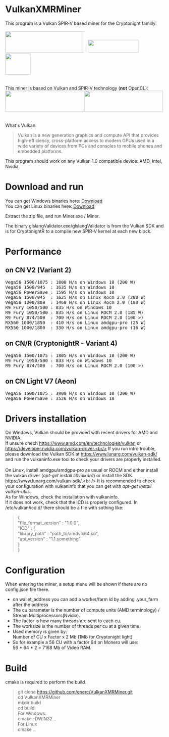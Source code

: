 # VulkanXMRMiner

This program is a Vulkan SPIR-V based miner for the Cryptonight familly:<br/><br/>
<img src="https://monero.org/wp-content/uploads/2015/03/logo-big.jpg" height="67" width="250" >&nbsp;&nbsp;&nbsp;<img src="http://wownero.org/images/wow.png" height="40" width="160" >&nbsp;&nbsp;&nbsp;<img src="https://www.aeon.cash/branding/aeon_logo_32x32.png" height="67" width="80" >
<br/><br/><br/>
This miner is based on Vulkan and SPIR-V technology (<b>not</b> OpenCL):<br/>
<img src="https://www.khronos.org/assets/uploads/apis/vulkan2.svg" height="67" width="250" ><img src="https://www.khronos.org/assets/uploads/ceimg/made/assets/uploads/apis/SPIR_100px_June16_150_75.png" height="67" width="250" >
<br/><br/><br/>
What's Vulkan:<br/>
>Vulkan is a new generation graphics and compute API that provides high-efficiency, cross-platform access to modern GPUs used in a wide variety of devices from PCs and consoles to mobile phones and embedded platforms.

This program should work on any Vulkan 1.0 compatible device: AMD, Intel, Nvidia.

# Download and run
You can get Windows binaries here:  <a href="https://github.com/enerc">Download</a> <br />
You can get Linux binaries here:  <a href="https://github.com/enerc">Download</a> <br />

Extract the zip file, and run Miner.exe / Miner.<br/>

The binary glslangValidator.exe/glslangValidator is from the Vulkan SDK and is for CryptonightR to a compile new SPIR-V kernel at each new block.

# Performance
## on CN V2 (Variant 2)
<span style="font-family: monospace;">
Vega56 1500/1075&nbsp;: 1800 H/s on Windows 10 (200 W)<br />
Vega56 1500/945&nbsp;&nbsp;: 1635 H/s on Windows 10<br />
Vega56 PowerSave&nbsp;: 1595 H/s on Windows 10<br />
Vega56 1500/945&nbsp;&nbsp;: 1625 H/s on Linux Rocm 2.0 (200 W)<br />
Vega56 1200/800&nbsp;&nbsp;: 1460 H/s on Linux Rocm 2.0 (100 W)<br />
R9 Fury 1050/500&nbsp;: 835 H/s on Windows 10<br />
R9 Fury 1050/500&nbsp;: 835 H/s on Linux ROCM 2.0 (185 W)<br />
R9 Fury 874/500&nbsp;&nbsp;: 700 H/s on Linux ROCM 2.0 (100 >)<br/>
RX560 1000/1850&nbsp;&nbsp;: 410 H/s on Linux amdgpu-pro (25 W)<br />
RX550 1000/1800&nbsp;&nbsp;: 330 H/s on Linux amdgpu-pro (16 W)<br />
</span>

## on CN/R (CryptonightR - Variant 4)
<span style="font-family: monospace;">
Vega56 1500/1075&nbsp;: 1805 H/s on Windows 10 (200 W)<br />
R9 Fury 1050/500&nbsp;: 833 H/s on Windows 10<br />
R9 Fury 874/500&nbsp;&nbsp;: 700 H/s on Linux ROCM 2.0 (100 >)<br/>
</span>

## on CN Light V7 (Aeon)
<span style="font-family: monospace;">
Vega56 1500/1075&nbsp;: 3900 H/s on Windows 10 (200 W)<br />
Vega56 PowerSave&nbsp;: 3526 H/s on Windows 10<br />
</span>

# Drivers installation
On Windows, Vulkan should be provided with recent drivers for AMD and NVIDIA.<br/>
If unsure chech https://www.amd.com/en/technologies/vulkan or https://developer.nvidia.com/vulkan-driver.<br/>
If you run intro trouble, please download the Vulkan SDK at https://www.lunarg.com/vulkan-sdk/ and run the vulkaninfo.exe tool to check your drivers are properly installed.
<br/><br/>
On Linux, install amdgpu/amdgpu-pro as usual or ROCM and either install the vulkan driver (<i>apt-get install libvulkan1</i>) or install the SDK https://www.lunarg.com/vulkan-sdk/.<br />
It is recommended to check your configuration with vulkaninfo that you can get with <i>apt-get install vulkan-utils</i>.
<br/>
As for Windows, check the installation with vulkaninfo.<br/>
If it does not work, check that the ICD is properly configured.
In /etc/vulkan/icd.d/ there should be a file with sothing like:
>{<br/>
    "file_format_version" : "1.0.0",<br/>
    "ICD" : {<br/>
        "library_path" : "path_to/amdvlk64.so",<br/>
        "api_version" : "1.1.something"<br/>
    }<br/>
}<br/>

# Configuration
When entering the miner, a setup menu will be shown if there are no config.json file there.<br />
- on wallet_address you can add a worker/farm id by adding .your_farm after the address
- The cu parameter is the number of compute units (AMD terminology) / Stream Multiprocessors(Nvidia).<br />
- The factor is how many threads are sent to each cu. <br/>
- The worksize is the number of threads per cu at a given time.<br/>
- Used memory is given by: <br/>
Number of CU x Factor x 2 Mb (1Mb for Cryptonight light)<br/>
- So for example a 56 CU with a factor 64 on Monero will use:<br/>
56 * 64 * 2 = 7168 Mb of Video RAM. <br/>

# Build
cmake is required to perform the build.<br />
>git clone https://github.com/enerc/VulkanXMRMiner.git<br/>
>cd VulkanXMRMiner<br/>
>mkdir build<br/>
>cd build<br/>
>For Windows:<br/>
> cmake  -DWIN32 ..<br/>
>For Linux<br/>
> cmake ..<br/>

